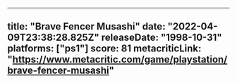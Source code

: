 
---
title: "Brave Fencer Musashi"
date: "2022-04-09T23:38:28.825Z"
releaseDate: "1998-10-31"
platforms: ["ps1"]
score: 81
metacriticLink: "https://www.metacritic.com/game/playstation/brave-fencer-musashi"
---
